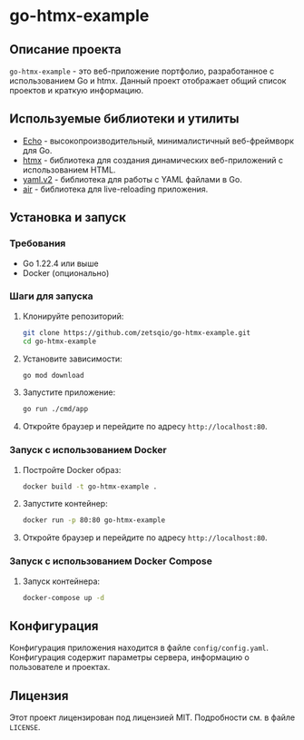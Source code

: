# go-htmx-example

## Описание проекта

`go-htmx-example` - это веб-приложение портфолио, разработанное с использованием Go и htmx. Данный проект отображает общий список проектов и краткую информацию.

## Используемые библиотеки и утилиты

- [Echo](https://github.com/labstack/echo) - высокопроизводительный, минималистичный веб-фреймворк для Go.
- [htmx](https://htmx.org/) - библиотека для создания динамических веб-приложений с использованием HTML.
- [yaml.v2](https://gopkg.in/yaml.v2) - библиотека для работы с YAML файлами в Go.
- [air](https://github.com/air-verse/air) - библиотека для live-reloading приложения.

## Установка и запуск

### Требования

- Go 1.22.4 или выше
- Docker (опционально)

### Шаги для запуска

1. Клонируйте репозиторий:

    ```sh
    git clone https://github.com/zetsqio/go-htmx-example.git
    cd go-htmx-example
    ```

2. Установите зависимости:

    ```sh
    go mod download
    ```

3. Запустите приложение:

    ```sh
    go run ./cmd/app
    ```

4. Откройте браузер и перейдите по адресу `http://localhost:80`.

### Запуск с использованием Docker

1. Постройте Docker образ:

    ```sh
    docker build -t go-htmx-example .
    ```

2. Запустите контейнер:

    ```sh
    docker run -p 80:80 go-htmx-example
    ```

3. Откройте браузер и перейдите по адресу `http://localhost:80`.

### Запуск с использованием Docker Compose

1. Запуск контейнера:

    ```sh
    docker-compose up -d
    ```

## Конфигурация

Конфигурация приложения находится в файле `config/config.yaml`. Конфигурация содержит параметры сервера, информацию о пользователе и проектах.

## Лицензия

Этот проект лицензирован под лицензией MIT. Подробности см. в файле `LICENSE`.
